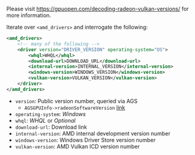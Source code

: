 Please visit https://gpuopen.com/decoding-radeon-vulkan-versions/ for more information.

Iterate over `<amd_drivers>` and interrogate the following:
```xml
<amd_drivers>
    <!-- many of the following -->
    <driver version="DRIVER_VERSION" operating-system="OS">
        <whql>WHQL</whql>
        <download-url>DOWNLOAD_URL</download-url>
        <internal-version>INTERNAL_VERSION</internal-version>
        <windows-version>WINDOWS_VERSION</windows-version>
        <vulkan-version>VULKAN_VERSION</vulkan-version>
    </driver>
</amd_drivers>
```

- `version`: Public version number, queried via AGS
  - `AGSGPUInfo->radeonSoftwareVersion` [link](https://gpuopen-librariesandsdks.github.io/ags/struct_a_g_s_g_p_u_info.html)
- `operating-system`: _Windows_
- `whql`: _WHQL_ or _Optional_
- `download-url`: Download link
- `internal-version`: AMD internal development version number
- `windows-version`: Windows Driver Store version number
- `vulkan-version`: AMD Vulkan ICD version number  
